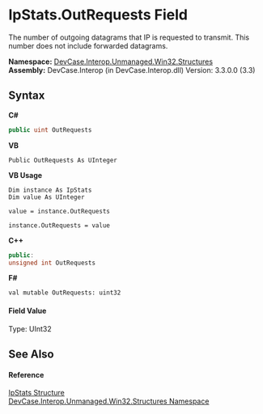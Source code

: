 # IpStats.OutRequests Field
 

The number of outgoing datagrams that IP is requested to transmit. This number does not include forwarded datagrams.

**Namespace:**&nbsp;<a href="N_DevCase_Interop_Unmanaged_Win32_Structures">DevCase.Interop.Unmanaged.Win32.Structures</a><br />**Assembly:**&nbsp;DevCase.Interop (in DevCase.Interop.dll) Version: 3.3.0.0 (3.3)

## Syntax

**C#**<br />
``` C#
public uint OutRequests
```

**VB**<br />
``` VB
Public OutRequests As UInteger
```

**VB Usage**<br />
``` VB Usage
Dim instance As IpStats
Dim value As UInteger

value = instance.OutRequests

instance.OutRequests = value
```

**C++**<br />
``` C++
public:
unsigned int OutRequests
```

**F#**<br />
``` F#
val mutable OutRequests: uint32
```


#### Field Value
Type: UInt32

## See Also


#### Reference
<a href="T_DevCase_Interop_Unmanaged_Win32_Structures_IpStats">IpStats Structure</a><br /><a href="N_DevCase_Interop_Unmanaged_Win32_Structures">DevCase.Interop.Unmanaged.Win32.Structures Namespace</a><br />